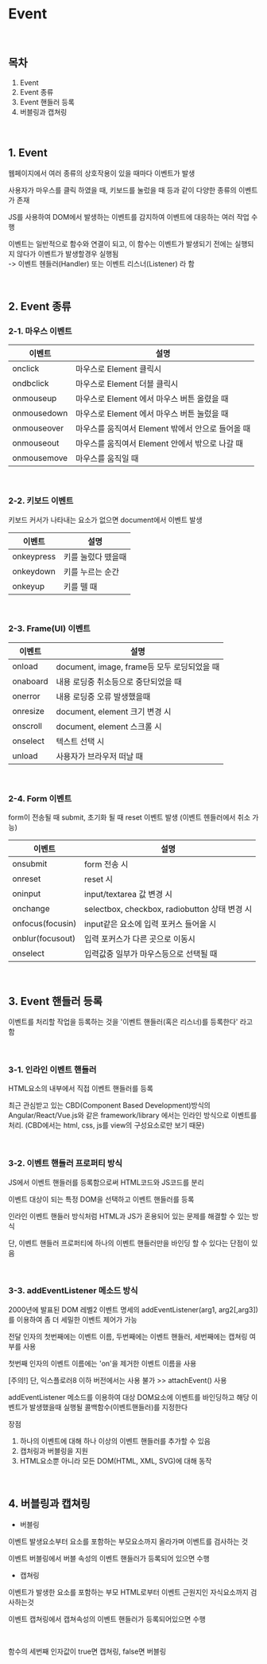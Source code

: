 # Event

<br>

## 목차

1. Event
2. Event 종류
3. Event 핸들러 등록
4. 버블링과 캡쳐링

<br>

## 1. Event

웹페이지에서 여러 종류의 상호작용이 있을 때마다 이벤트가 발생

사용자가 마우스를 클릭 하였을 때, 키보드를 눌렀을 때 등과 같이 다양한 종류의 이벤트가 존재

JS를 사용하여 DOM에서 발생하는 이벤트를 감지하여 이벤트에 대응하는 여러 작업 수행

이벤트는 일반적으로 함수와 연결이 되고, 이 함수는 이벤트가 발생되기 전에는 실행되지 않다가 이벤트가 발생할경우 실행됨
<br>
-> 이벤트 헨들러(Handler) 또는 이벤트 리스너(Listener) 라 함

<br>

## 2. Event 종류

### 2-1. 마우스 이벤트

| 이벤트      | 설명                                              |
| ----------- | ------------------------------------------------- |
| onclick     | 마우스로 Element 클릭시                           |
| ondbclick   | 마우스로 Element 더블 클릭시                      |
| onmouseup   | 마우스로 Element 에서 마우스 버튼 올렸을 때       |
| onmousedown | 마우스로 Element 에서 마우스 버튼 눌렀을 때       |
| onmouseover | 마우스를 움직여서 Element 밖에서 안으로 들어올 때 |
| onmouseout  | 마우스를 움직여서 Element 안에서 밖으로 나갈 때   |
| onmousemove | 마우스를 움직일 때                                |

<br>

### 2-2. 키보드 이벤트

키보드 커서가 나타내는 요소가 없으면 document에서 이벤트 발생

| 이벤트     | 설명               |
| ---------- | ------------------ |
| onkeypress | 키를 눌렀다 뗐을때 |
| onkeydown  | 키를 누르는 순간   |
| onkeyup    | 키를 뗄 때         |

<br>

### 2-3. Frame(UI) 이벤트

| 이벤트   | 설명                                        |
| -------- | ------------------------------------------- |
| onload   | document, image, frame등 모두 로딩되었을 때 |
| onaboard | 내용 로딩중 취소등으로 중단되었을 때        |
| onerror  | 내용 로딩중 오류 발생했을때                 |
| onresize | document, element 크기 변경 시              |
| onscroll | document, element 스크롤 시                 |
| onselect | 텍스트 선택 시                              |
| unload   | 사용자가 브라우저 떠날 때                   |

<br>

### 2-4. Form 이벤트

form이 전송될 때 submit, 초기화 될 때 reset 이벤트 발생 (이벤트 헨들러에서 취소 가능)

| 이벤트           | 설명                                          |
| ---------------- | --------------------------------------------- |
| onsubmit         | form 전송 시                                  |
| onreset          | reset 시                                      |
| oninput          | input/textarea 값 변경 시                     |
| onchange         | selectbox, checkbox, radiobutton 상태 변경 시 |
| onfocus(focusin) | input같은 요소에 입력 포커스 들어올 시        |
| onblur(focusout) | 입력 포커스가 다른 곳으로 이동시              |
| onselect         | 입력값중 일부가 마우스등으로 선택될 때        |

<br>

## 3. Event 핸들러 등록

이벤트를 처리할 작업을 등록하는 것을 '이벤트 핸들러(혹은 리스너)를 등록한다' 라고 함

<br>

### 3-1. 인라인 이벤트 핸들러

HTML요소의 내부에서 직접 이벤트 핸들러를 등록

최근 관심받고 있는 CBD(Component Based Development)방식의 Angular/React/Vue.js와 같은 framework/library 에서는 인라인 방식으로 이벤트를 처리. (CBD에서는 html, css, js를 view의 구성요소로만 보기 때문)

<br>

### 3-2. 이벤트 핸들러 프로퍼티 방식

JS에서 이벤트 핸들러를 등록함으로써 HTML코드와 JS코드를 분리

이벤트 대상이 되는 특정 DOM을 선택하고 이벤트 핸들러를 등록

인라인 이벤트 핸들러 방식처럼 HTML과 JS가 혼용되어 있는 문제를 해결할 수 있는 방식

단, 이벤트 핸들러 프로퍼티에 하나의 이벤트 핸들러만을 바인딩 할 수 있다는 단점이 있음

<br>

### 3-3. addEventListener 메소드 방식

2000년에 발표된 DOM 레벨2 이벤트 명세의 addEventListener(arg1, arg2[,arg3])를 이용하여 좀 더 세밀한 이벤트 제어가 가능

전달 인자의 첫번째에는 이벤트 이름, 두번째에는 이벤트 핸들러, 세번째에는 캡쳐링 여부를 사용

첫번째 인자의 이벤트 이름에는 'on'을 제거한 이벤트 이름을 사용

[주의!] 단, 익스플로러8 이하 버전에서는 사용 불가 >> attachEvent() 사용

addEventListener 메소드를 이용하여 대상 DOM요소에 이벤트를 바인딩하고 해당 이벤트가 발생했을때 실행될 콜백함수(이벤트핸들러)를 지정한다

장점

1. 하나의 이벤트에 대해 하나 이상의 이벤트 핸들러를 추가할 수 있음
2. 캡처링과 버블링을 지원
3. HTML요소뿐 아니라 모든 DOM(HTML, XML, SVG)에 대해 동작

<br>

## 4. 버블링과 캡쳐링

- 버블링

이벤트 발생요소부터 요소를 포함하는 부모요소까지 올라가며 이벤트를 검사하는 것

이벤트 버블링에서 버블 속성의 이벤트 핸들러가 등록되어 있으면 수행

- 캡쳐링

이벤트가 발생한 요소를 포함하는 부모 HTML로부터 이벤트 근원지인 자식요소까지 검사하는것

이벤트 캡쳐링에서 캡쳐속성의 이벤트 핸들러가 등록되어있으면 수행

<br>

함수의 세번째 인자값이 true면 캡쳐링, false면 버블링

<br>
